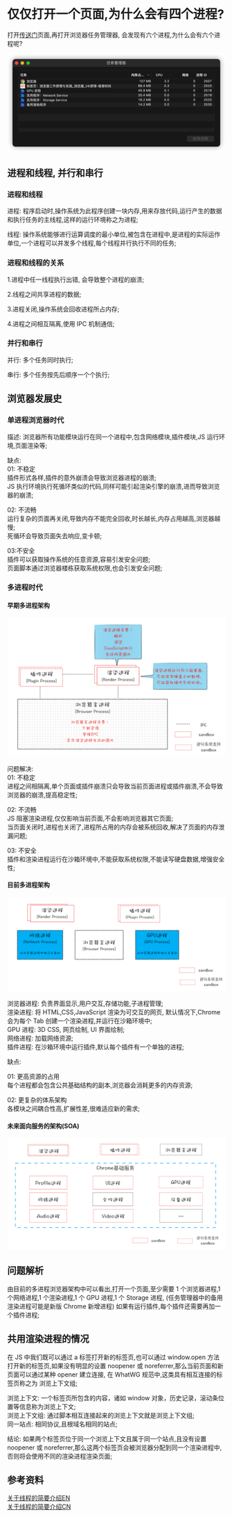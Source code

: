 # 仅仅打开一个页面,为什么会有四个进程?

打开[传送门](https://time.geekbang.org/column/intro/216)页面,再打开浏览器任务管理器, 会发现有六个进程,为什么会有六个进程呢?

![任务管理器](../images/01/01.png)

## 进程和线程, 并行和串行

### 进程和线程

进程: 程序启动时,操作系统为此程序创建一块内存,用来存放代码,运行产生的数据和执行任务的主线程,这样的运行环境称之为进程;

线程: 操作系统能够进行运算调度的最小单位,被包含在进程中,是进程的实际运作单位,一个进程可以并发多个线程,每个线程并行执行不同的任务;

### 进程和线程的关系

1.进程中任一线程执行出错, 会导致整个进程的崩溃;

2.线程之间共享进程的数据;

3.进程关闭,操作系统会回收进程所占内存;

4.进程之间相互隔离,使用 IPC 机制通信;

### 并行和串行

并行: 多个任务同时执行;

串行: 多个任务按先后顺序一个个执行;

## 浏览器发展史

### 单进程浏览器时代

描述: 浏览器所有功能模块运行在同一个进程中,包含网络模块,插件模块,JS 运行环境,页面渲染等;

缺点:  
01: 不稳定  
插件形式各样,插件的意外崩溃会导致浏览器进程的崩溃;  
JS 执行环境执行死循环类似的代码,同样可能引起渲染引擎的崩溃,进而导致浏览器的崩溃;

02: 不流畅  
运行复杂的页面再关闭,导致内存不能完全回收,时长越长,内存占用越高,浏览器越慢;  
死循环会导致页面失去响应,变卡顿;

03:不安全  
插件可以获取操作系统的任意资源,容易引发安全问题;  
页面脚本通过浏览器楼栋获取系统权限,也会引发安全问题;

### 多进程时代

#### 早期多进程架构

![早期多进程架构](../images/01/02.png)

问题解决:  
01: 不稳定  
进程之间相隔离,单个页面或插件崩溃只会导致当前页面进程或插件崩溃,不会导致浏览器的崩溃,提高稳定性;

02: 不流畅  
JS 阻塞渲染进程,仅仅影响当前页面,不会影响浏览器其它页面;  
当页面关闭时,进程也关闭了,进程所占用的内存会被系统回收,解决了页面的内存泄漏问题;

03: 不安全  
插件和渲染进程运行在沙箱环境中,不能获取系统权限,不能读写硬盘数据,增强安全性;

#### 目前多进程架构

![目前多进程架构](../images/01/03.png)

浏览器进程: 负责界面显示,用户交互,存储功能,子进程管理;  
渲染进程: 将 HTML,CSS,JavaScript 渲染为可交互的网页, 默认情况下,Chrome 会为每个 Tab 创建一个渲染进程,并运行在沙箱环境中;  
GPU 进程: 3D CSS, 网页绘制, UI 界面绘制;  
网络进程: 加载网络资源;  
插件进程: 在沙箱环境中运行插件,默认每个插件有一个单独的进程;

缺点:

01: 更高资源的占用  
每个进程都会包含公共基础结构的副本,浏览器会消耗更多的内存资源;

02: 更复杂的体系架构  
各模块之间耦合性高,扩展性差,很难适应新的需求;

#### 未来面向服务的架构(SOA)

![未来面向服务的架构](../images/01/04.png)

## 问题解析

由目前的多进程浏览器架构中可以看出,打开一个页面,至少需要 1 个浏览器进程,1 个网络进程,1 个渲染进程,1 个 GPU 进程,1 个 Storage 进程, (任务管理器中的备用渲染进程可能是新版 Chrome 新增进程) 如果有运行插件,每个插件还需要再加一个插件进程;

## 共用渲染进程的情况

在 JS 中我们既可以通过 a 标签打开新的标签页,也可以通过 window.open 方法打开新的标签页,如果没有明显的设置 noopener 或 noreferrer,那么当前页面和新页面可以通过某种 opener 建立连接, 在 WhatWG 规范中,这类具有相互连接的标签页称之为 浏览上下文组;

浏览上下文: 一个标签页所包含的内容，诸如 window 对象，历史记录，滚动条位置等信息称为浏览上下文;  
浏览上下文组: 通过脚本相互连接起来的浏览上下文就是浏览上下文组;  
同一站点: 相同协议,且根域名相同的站点;

结论: 如果两个标签页位于同一个浏览上下文且属于同一个站点,且没有设置 noopener 或 noreferrer,那么这两个标签页会被浏览器分配到同一个渲染进程中,否则将会使用不同的渲染进程渲染页面;

## 参考资料

[关于线程的简要介绍EN](https://www.internalpointers.com/post/gentle-introduction-multithreading)  
[关于线程的简要介绍CN](https://mp.weixin.qq.com/s/w0VETkkXI83Fu0YghpYlkw)
